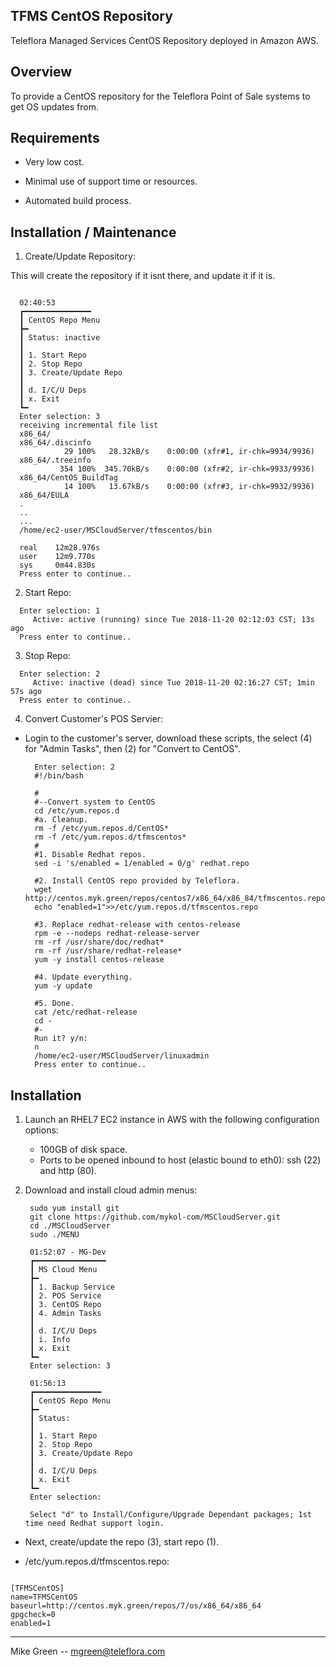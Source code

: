TFMS CentOS Repository
------------------------

Teleflora Managed Services CentOS Repository deployed in Amazon AWS.


Overview
------------------------

To provide a CentOS repository for the Teleflora Point of Sale systems to get OS updates from.


Requirements
------------------------

- Very low cost.

- Minimal use of support time or resources.

- Automated build process.


Installation / Maintenance
--------------------------

1. Create/Update Repository:

This will create the repository if it isnt there, and update it if it is.

  ```

	02:40:53
	┏━━━━━━━━━━━━━━━
	┃ CentOS Repo Menu
	┣━
	┃ Status: inactive
	┃
	┃ 1. Start Repo
	┃ 2. Stop Repo
	┃ 3. Create/Update Repo
	┃
	┃ d. I/C/U Deps
	┃ x. Exit
	┗━
	Enter selection: 3
	receiving incremental file list
	x86_64/
	x86_64/.discinfo
       	      29 100%   28.32kB/s    0:00:00 (xfr#1, ir-chk=9934/9936)
	x86_64/.treeinfo
       	     354 100%  345.70kB/s    0:00:00 (xfr#2, ir-chk=9933/9936)
	x86_64/CentOS_BuildTag
       	      14 100%   13.67kB/s    0:00:00 (xfr#3, ir-chk=9932/9936)
	x86_64/EULA
	.  
	.. 
	...
	/home/ec2-user/MSCloudServer/tfmscentos/bin

	real    12m28.976s
	user    12m9.770s
	sys     0m44.830s
	Press enter to continue..
  ```

2. Start Repo:

  ```
	Enter selection: 1
	   Active: active (running) since Tue 2018-11-20 02:12:03 CST; 13s ago
	Press enter to continue..
  ```


3. Stop Repo:

  ```
	Enter selection: 2
	   Active: inactive (dead) since Tue 2018-11-20 02:16:27 CST; 1min 57s ago
	Press enter to continue..
  ```

4. Convert Customer's POS Servier:

- Login to the customer's server, download these scripts, the select (4) for "Admin Tasks", then (2) for "Convert to CentOS".

  ```
	Enter selection: 2
	#!/bin/bash
	
	#
	#--Convert system to CentOS
	cd /etc/yum.repos.d
	#a. Cleanup.
	rm -f /etc/yum.repos.d/CentOS*
	rm -f /etc/yum.repos.d/tfmscentos*
	#
	#1. Disable Redhat repos.
	sed -i 's/enabled = 1/enabled = 0/g' redhat.repo
	
	#2. Install CentOS repo provided by Teleflora.
	wget http://centos.myk.green/repos/centos7/x86_64/x86_84/tfmscentos.repo
	echo "enabled=1">>/etc/yum.repos.d/tfmscentos.repo
	
	#3. Replace redhat-release with centos-release
	rpm -e --nodeps redhat-release-server
	rm -rf /usr/share/doc/redhat*
	rm -rf /usr/share/redhat-release*
	yum -y install centos-release
	
	#4. Update everything.
	yum -y update
	
	#5. Done.
	cat /etc/redhat-release
	cd -
	#-
	Run it? y/n:
	n
	/home/ec2-user/MSCloudServer/linuxadmin
	Press enter to continue..

  ```

Installation
------------------------

1. Launch an RHEL7 EC2 instance in AWS with the following configuration options:

	- 100GB of disk space.
	- Ports to be opened inbound to host (elastic bound to eth0): ssh (22) and http (80).

2. Download and install cloud admin menus:

		sudo yum install git
		git clone https://github.com/mykol-com/MSCloudServer.git
		cd ./MSCloudServer
		sudo ./MENU
		
		01:52:07 - MG-Dev
		┏━━━━━━━━━━━━━━━━
		┃ MS Cloud Menu
		┣━
		┃ 1. Backup Service
		┃ 2. POS Service
		┃ 3. CentOS Repo
		┃ 4. Admin Tasks
		┃
		┃ d. I/C/U Deps
		┃ i. Info
		┃ x. Exit
		┗━
		Enter selection: 3	

		01:56:13
		┏━━━━━━━━━━━━━━━
		┃ CentOS Repo Menu
		┣━
		┃ Status: 
		┃
		┃ 1. Start Repo
		┃ 2. Stop Repo
		┃ 3. Create/Update Repo
		┃
		┃ d. I/C/U Deps
		┃ x. Exit
		┗━
		Enter selection: 

		Select "d" to Install/Configure/Upgrade Dependant packages; 1st time need Redhat support login.

- Next, create/update the repo (3), start repo (1).

- /etc/yum.repos.d/tfmscentos.repo:

```

[TFMSCentOS]
name=TFMSCentOS
baseurl=http://centos.myk.green/repos/7/os/x86_64/x86_64
gpgcheck=0
enabled=1

```

------------------------
Mike Green -- mgreen@teleflora.com
